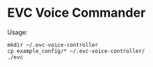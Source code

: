 EVC Voice Commander
===================

Usage:

    mkdir ~/.evc-voice-controller
    cp example_config/* ~/.evc-voice-controller/
    ./evc
